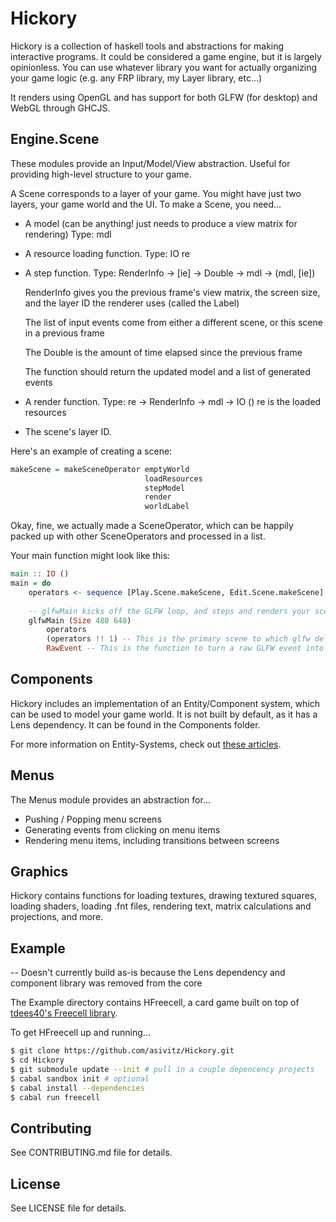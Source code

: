 # Hickory

Hickory is a collection of haskell tools and abstractions for making interactive programs. It could be considered a game engine, but it is largely opinionless. You can use whatever library you want for actually organizing your game logic (e.g. any FRP library, my Layer library, etc...)

It renders using OpenGL and has support for both GLFW (for desktop) and WebGL through GHCJS.

## Engine.Scene
These modules provide an Input/Model/View abstraction. Useful for providing high-level structure to your game.

A Scene corresponds to a layer of your game. You might have just two layers, your game world and the UI. To make a Scene, you need...

- A model (can be anything! just needs to produce a view matrix for rendering) Type: mdl
- A resource loading function. Type: IO re
- A step function. Type: RenderInfo -> [ie] -> Double -> mdl -> (mdl, [ie])

    RenderInfo gives you the previous frame's view matrix, the screen size, and the layer ID the renderer uses (called the Label)

    The list of input events come from either a different scene, or this scene in a previous frame

    The Double is the amount of time elapsed since the previous frame

    The function should return the updated model and a list of generated events

- A render function. Type: re -> RenderInfo -> mdl -> IO ()
    re is the loaded resources
- The scene's layer ID.

Here's an example of creating a scene:

```Haskell
makeScene = makeSceneOperator emptyWorld
                              loadResources
                              stepModel
                              render
                              worldLabel

```

Okay, fine, we actually made a SceneOperator, which can be happily packed up with other SceneOperators and processed in a list.

Your main function might look like this:

```Haskell
main :: IO ()
main = do
    operators <- sequence [Play.Scene.makeScene, Edit.Scene.makeScene]
        
    -- glfwMain kicks off the GLFW loop, and steps and renders your scenes
    glfwMain (Size 480 640)
        operators
        (operators !! 1) -- This is the primary scene to which glfw delivers input events
        RawEvent -- This is the function to turn a raw GLFW event into an InputEvent
```

## Components
Hickory includes an implementation of an Entity/Component system, which can be used to model your game world. It is not built by default, as it has a Lens dependency. It can be found in the Components folder.

For more information on Entity-Systems, check out [these articles](http://entity-systems.wikidot.com/).

## Menus
The Menus module provides an abstraction for...
- Pushing / Popping menu screens
- Generating events from clicking on menu items
- Rendering menu items, including transitions between screens

## Graphics
Hickory contains functions for loading textures, drawing textured squares, loading shaders, loading .fnt files, rendering text, matrix calculations and projections, and more.

## Example

-- Doesn't currently build as-is because the Lens dependency and component library was removed from the core

The Example directory contains HFreecell, a card game built on top of [tdees40's Freecell library](https://github.com/tdees40/Freecell).

To get HFreecell up and running...
```Bash
$ git clone https://github.com/asivitz/Hickory.git
$ cd Hickory
$ git submodule update --init # pull in a couple depencency projects
$ cabal sandbox init # optional
$ cabal install --dependencies
$ cabal run freecell
```

## Contributing

See CONTRIBUTING.md file for details.

## License

See LICENSE file for details.
